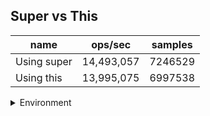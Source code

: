 ## Super vs This

|name|ops/sec|samples|
|-|-|-|
|Using super|14,493,057|7246529|
|Using this|13,995,075|6997538|


<details>
<summary>Environment</summary>

* __Machine:__ linux x64 | 4 vCPUs | 7.6GB Mem
* __Run:__ Mon Sep 02 2024 19:34:04 GMT+0000 (Coordinated Universal Time)
</details>

<!--
{"environment":{"platform":"linux","arch":"x64","cpus":4,"totalMemory":7.588970184326172},"benchmarks":[{"name":"Using super","opsSec":14493057.1926209,"samples":7246529},{"name":"Using this","opsSec":13995075.075008104,"samples":6997538}]}-->
